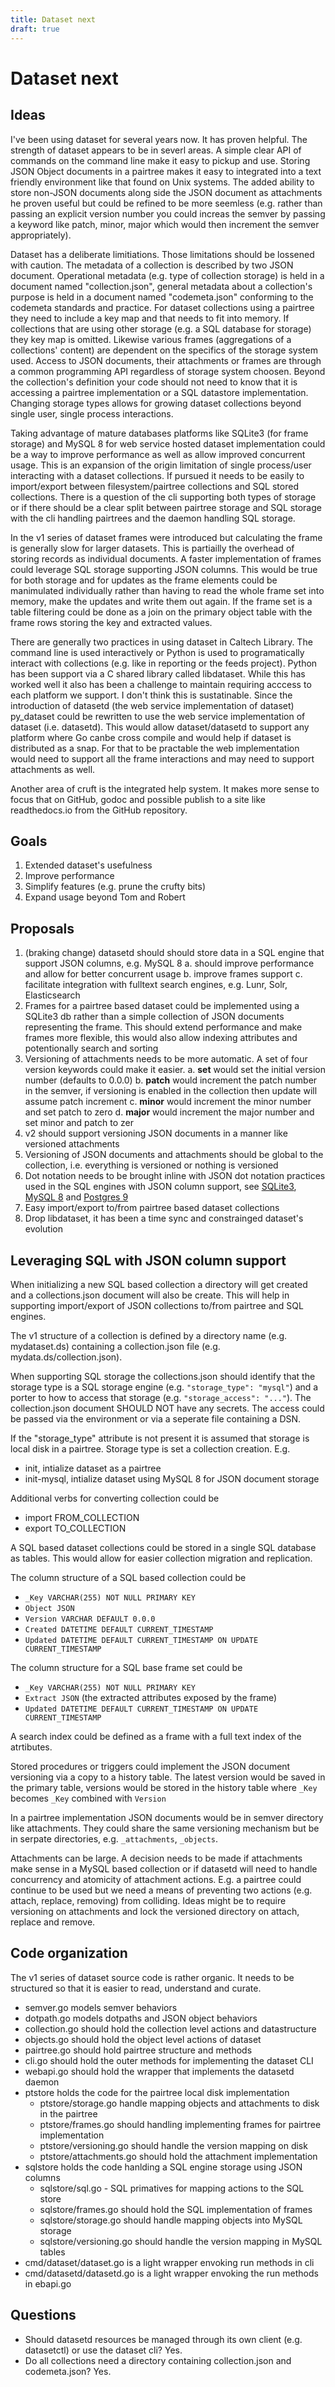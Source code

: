 ```yaml
---
title: Dataset next
draft: true
---
```


Dataset next
============

Ideas
-----

I've been using dataset for several years now. It has proven helpful. The strength of dataset appears to be in severl areas. A simple clear API of commands on the command line make it easy to pickup and use. Storing JSON Object documents in a pairtree makes it easy to integrated into a text friendly environment like that found on Unix systems.  The added ability to store non-JSON documents along side the JSON document as attachments he proven useful but could be refined to be more seemless (e.g. rather than passing an explicit version number you could increas the semver by passing a keyword like patch, minor, major which would then increment the semver appropriately).

Dataset has a deliberate limitiations. Those limitations should be lossened with caution.  The metadata of a collection is described by two JSON document. Operational metadata (e.g. type of collection storage) is held in a document named "collection.json", general metadata about a collection's purpose is held in a document named "codemeta.json" conforming to the codemeta standards and practice.  For dataset collections using a pairtree they need to include a key map and that needs to fit into memory. If collections that are using other storage (e.g. a SQL database for storage) they key map is omitted.  Likewise various frames (aggregations of a collections' content) are dependent on the specifics of the storage system used. Access to JSON documents, their attachments or frames are through a common programming API regardless of storage system choosen.  Beyond the collection's definition your code should not need to know that it is accessing a pairtree implementation or a SQL datastore implementation. Changing storage types allows for growing dataset collections beyond single user, single process interactions.


Taking advantage of mature databases platforms like SQLite3 (for frame storage) and MySQL 8 for web service hosted dataset implementation could be a way to improve performance as well as allow improved concurrent usage. This is an expansion of the origin limitation of single process/user interacting with a dataset collections. If pursued it needs to be easily to import/export between filesystem/pairtree collections and SQL stored collections. There is a question of the cli supporting both types of storage or if there should be a clear split between pairtree storage and SQL storage with the cli handling pairtrees and the daemon handling SQL storage.

In the v1 series of dataset frames were introduced but calculating the frame is generally slow for larger datasets. This is partiailly the overhead of storing records as individual documents. A faster implementation of frames could leverage SQL storage supporting JSON columns. This would be true for both storage and for updates as the frame elements could be manimulated individually rather than having to read the whole frame set into memory, make the updates and write them out again. If the frame set is a table filtering could be done as a join on the primary object table with the frame rows storing the key and extracted values.

There are generally two practices in using dataset in Caltech Library. The command line is used interactively or Python is used to programatically interact with collections (e.g. like in reporting or the feeds project). Python has been support via a C shared library called libdataset.  While this has worked well it also has been a challenge to maintain requiring acccess to each platform we support.  I don't think this is sustatinable. Since the introduction of datasetd (the web service implementation of dataset) py_dataset could be rewritten to use the web service implementation of dataset (i.e. datasetd). This would allow dataset/datasetd to support any platform where Go canbe cross compile and would help if dataset is distributed as a snap. For that to be practable the web implementation would need to support all the frame interactions and may need to support attachments as well.

Another area of cruft is the integrated help system. It makes more sense to focus that on GitHub, godoc and possible publish to a site like readthedocs.io from the GitHub repository.

Goals
-----

1. Extended dataset's usefulness
2. Improve performance
3. Simplify features (e.g. prune the crufty bits)
4. Expand usage beyond Tom and Robert


Proposals
---------

1. (braking change) datasetd should should store data in a SQL engine that support JSON columns, e.g. MySQL 8
  a. should improve performance and allow for better concurrent usage
  b. improve frames support
  c. facilitate integration with fulltext search engines, e.g. Lunr, Solr, Elasticsearch
2. Frames for a pairtree based dataset could be implemented using a SQLite3 db rather than a simple collection of JSON documents representing the frame. This should extend performance and make frames more flexible, this would also allow indexing attributes and potentionally search and sorting
3. Versioning of attachments needs to be more automatic. A set of four version keywords could make it easier.
  a. __set__ would set the initial version number (defaults to 0.0.0)
  b. __patch__ would increment the patch number in the semver, if versioning is enabled in the collection then update will assume patch increment
  c. __minor__ would increment the minor number and set patch to zero
  d. __major__ would increment the major number and set minor and patch to zer
4. v2 should support versioning JSON documents in a manner like versioned attachments
5. Versioning of JSON documents and attachments should be global to the collection, i.e. everything is versioned or nothing is versioned
6. Dot notation needs to be brought inline with JSON dot notation practices used in the SQL engines with JSON column support, see [SQLite3](https://www.sqlite.org/json1.html), [MySQL 8](https://dev.mysql.com/doc/refman/8.0/en/json.html) and [Postgres 9](https://www.postgresql.org/docs/9.3/functions-json.html)
7. Easy import/export to/from pairtree based dataset collections
8. Drop libdataset, it has been a time sync and constrainged dataset's evolution


Leveraging SQL with JSON column support
---------------------------------------

When initializing a new SQL based collection a directory will get created and a collections.json document will also be create.  This will help in supporting import/export of JSON collections to/from pairtree and SQL engines.

The v1 structure of a collection is defined by a directory name (e.g. mydataset.ds) containing a collection.json file (e.g. mydata.ds/collection.json).

When supporting SQL storage the collections.json should identify that the storage type is a SQL storage engine (e.g. `"storage_type": "mysql"`) and a porter to how to access that storage (e.g. `"storage_access": "..."`). The collection.json document SHOULD NOT have any secrets. The access could be passed via the environment or via a seperate file containing a DSN.  

If the "storage_type" attribute is not present it is assumed that storage is local disk in a pairtree. Storage type is set a collection creation. E.g.

- init, intialize dataset as a pairtree
- init-mysql, intialize dataset using MySQL 8 for JSON document storage

Additional verbs for converting collection could be

- import FROM_COLLECTION
- export TO_COLLECTION

A SQL based dataset collections could be stored in a single SQL database as tables. This would allow for easier collection migration and replication.

The column structure of a SQL based collection could be

- `_Key VARCHAR(255) NOT NULL PRIMARY KEY`
- `Object JSON`
- `Version VARCHAR DEFAULT 0.0.0`
- `Created DATETIME DEFAULT CURRENT_TIMESTAMP`
- `Updated DATETIME DEFAULT CURRENT_TIMESTAMP ON UPDATE CURRENT_TIMESTAMP`

The column structure for a SQL base frame set could be

- `_Key VARCHAR(255) NOT NULL PRIMARY KEY`
- `Extract JSON` (the extracted attributes exposed by the frame)
- `Updated DATETIME DEFAULT CURRENT_TIMESTAMP ON UPDATE CURRENT_TIMESTAMP`

A search index could be defined as a frame with a full text index of the atrtibutes.

Stored procedures or triggers could implement the JSON document versioning via a copy to a history table. The latest version would be saved in the primary table, versions would be stored in the history table where `_Key` becomes `_Key` combined with `Version`

In a pairtree implementation JSON documents would be in semver directory like attachments. They could share the same versioning mechanism but be in serpate directories, e.g. `_attachments`, `_objects`.

Attachments can be large. A decision needs to be made if attachments make sense in a MySQL based collection or if datasetd will need to handle concurrency and atomicity of attachment actions. E.g. a pairtree could continue to be used but we need a means of preventing two actions (e.g. attach, replace, removing) from colliding. Ideas might be to require versioning on attachments and lock the versioned directory on attach, replace and remove.

Code organization
-----------------

The v1 series of dataset source code is rather organic. It needs to be structured so that it is easier to read, understand and curate.

- semver.go models semver behaviors
- dotpath.go models dotpaths and JSON object behaviors
- collection.go should hold the collection level actions and datastructure
- objects.go should hold the object level actions of dataset
- pairtree.go should hold pairtree structure and methods
- cli.go should hold the outer methods for implementing the dataset CLI
- webapi.go should hold the wrapper that implements the datasetd daemon
- ptstore holds the code for the pairtree local disk implementation
  - ptstore/storage.go handle mapping objects and attachments to disk in the pairtree
  - ptstore/frames.go should handling implementing frames for pairtree implementation
  - ptstore/versioning.go should handle the version mapping on disk
  - ptstore/attachments.go should hold the attachment implementation
- sqlstore holds the code hanlding a SQL engine storage using JSON columns
  - sqlstore/sql.go - SQL primatives for mapping actions to the SQL store
  - sqlstore/frames.go should hold the SQL implementation of frames
  - sqlstore/storage.go should handle mapping objects into MySQL storage
  - sqlstore/versioning.go should handle the version mapping in MySQL tables
- cmd/dataset/dataset.go is a light wrapper envoking run methods in cli
- cmd/datasetd/datasetd.go is a light wrapper envoking the run methods in ebapi.go

Questions
---------

- Should datasetd resources be managed through its own client (e.g. datasetctl) or use the dataset cli? Yes.
- Do all collections need a directory containing collection.json and codemeta.json? Yes.



